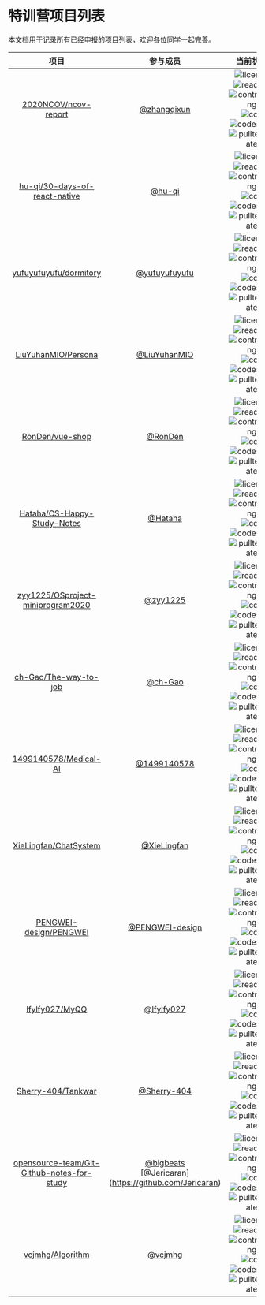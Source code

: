 # 特训营项目列表

本文档用于记录所有已经申报的项目列表，欢迎各位同学一起完善。

| 项目 | 参与成员 | 当前状态 |
|:---:|:---:|:---:|
| [2020NCOV/ncov-report](https://github.com/2020NCOV/ncov-report) | [@zhangqixun](https://github.com/zhangqixun) | ![license](http://github.zhangqx.com/file-checker/github/2020NCOV/ncov-report?path=LICENSE) ![readme](http://github.zhangqx.com/file-checker/github/2020NCOV/ncov-report?path=README.md) ![contributing](http://github.zhangqx.com/file-checker/github/2020NCOV/ncov-report?path=CONTRIBUTING.md) ![coc](http://github.zhangqx.com/file-checker/github/2020NCOV/ncov-report?path=CODE_OF_CONDUCT.md) ![codestyle](http://github.zhangqx.com/file-checker/github/2020NCOV/ncov-report?path=CODE_STYLE.md) ![pulltemplate](http://github.zhangqx.com/file-checker/github/2020NCOV/ncov-report?path=.github/PULL_REQUEST_TEMPLATE.md) |
| [hu-qi/30-days-of-react-native](https://github.com/hu-qi/30-days-of-react-native) | [@hu-qi](https://github.com/hu-qi) | ![license](http://github.zhangqx.com/file-checker/github/hu-qi/30-days-of-react-native?path=LICENSE) ![readme](http://github.zhangqx.com/file-checker/github/hu-qi/30-days-of-react-native?path=README.md) ![contributing](http://github.zhangqx.com/file-checker/github/hu-qi/30-days-of-react-native?path=CONTRIBUTING.md) ![coc](http://github.zhangqx.com/file-checker/github/hu-qi/30-days-of-react-native?path=CODE_OF_CONDUCT.md) ![codestyle](http://github.zhangqx.com/file-checker/github/hu-qi/30-days-of-react-native?path=CODE_STYLE.md) ![pulltemplate](http://github.zhangqx.com/file-checker/github/hu-qi/30-days-of-react-native?path=.github/PULL_REQUEST_TEMPLATE.md) |
| [yufuyufuyufu/dormitory](https://github.com/yufuyufuyufu/dormitory) | [@yufuyufuyufu](https://github.com/yufuyufuyufu) | ![license](http://github.zhangqx.com/file-checker/github/yufuyufuyufu/dormitory?path=LICENSE) ![readme](http://github.zhangqx.com/file-checker/github/yufuyufuyufu/dormitory?path=README.md) ![contributing](http://github.zhangqx.com/file-checker/github/yufuyufuyufu/dormitory?path=CONTRIBUTING.md) ![coc](http://github.zhangqx.com/file-checker/github/yufuyufuyufu/dormitory?path=CODE_OF_CONDUCT.md) ![codestyle](http://github.zhangqx.com/file-checker/github/yufuyufuyufu/dormitory?path=CODE_STYLE.md) ![pulltemplate](http://github.zhangqx.com/file-checker/github/yufuyufuyufu/dormitory?path=.github/PULL_REQUEST_TEMPLATE.md) |
| [LiuYuhanMIO/Persona](https://github.com/LiuYuhanMIO/Persona) | [@LiuYuhanMIO](https://github.com/LiuYuhanMIO) | ![license](http://github.zhangqx.com/file-checker/github/LiuYuhanMIO/Persona?path=LICENSE) ![readme](http://github.zhangqx.com/file-checker/github/LiuYuhanMIO/Persona?path=README.md) ![contributing](http://github.zhangqx.com/file-checker/github/LiuYuhanMIO/Persona?path=CONTRIBUTING.md) ![coc](http://github.zhangqx.com/file-checker/github/LiuYuhanMIO/Persona?path=CODE_OF_CONDUCT.md) ![codestyle](http://github.zhangqx.com/file-checker/github/LiuYuhanMIO/Persona?path=CODE_STYLE.md) ![pulltemplate](http://github.zhangqx.com/file-checker/github/LiuYuhanMIO/Persona?path=.github/PULL_REQUEST_TEMPLATE.md) |
| [RonDen/vue-shop](https://github.com/RonDen/vue-shop) | [@RonDen](https://github.com/RonDen) | ![license](http://github.zhangqx.com/file-checker/github/RonDen/vue-shop?path=LICENSE) ![readme](http://github.zhangqx.com/file-checker/github/RonDen/vue-shop?path=README.md) ![contributing](http://github.zhangqx.com/file-checker/github/RonDen/vue-shop?path=CONTRIBUTING.md) ![coc](http://github.zhangqx.com/file-checker/github/RonDen/vue-shop?path=CODE_OF_CONDUCT.md) ![codestyle](http://github.zhangqx.com/file-checker/github/RonDen/vue-shop?path=CODE_STYLE.md) ![pulltemplate](http://github.zhangqx.com/file-checker/github/RonDen/vue-shop?path=.github/PULL_REQUEST_TEMPLATE.md) |
| [Hataha/CS-Happy-Study-Notes](https://github.com/Hataha/CS-Happy-Study-Notes) | [@Hataha](https://github.com/Hataha) | ![license](http://github.zhangqx.com/file-checker/github/Hataha/CS-Happy-Study-Notes?path=LICENSE) ![readme](http://github.zhangqx.com/file-checker/github/Hataha/CS-Happy-Study-Notes?path=README.md) ![contributing](http://github.zhangqx.com/file-checker/github/Hataha/CS-Happy-Study-Notes?path=CONTRIBUTING.md) ![coc](http://github.zhangqx.com/file-checker/github/Hataha/CS-Happy-Study-Notes?path=CODE_OF_CONDUCT.md) ![codestyle](http://github.zhangqx.com/file-checker/github/Hataha/CS-Happy-Study-Notes?path=CODE_STYLE.md) ![pulltemplate](http://github.zhangqx.com/file-checker/github/Hataha/CS-Happy-Study-Notes?path=.github/PULL_REQUEST_TEMPLATE.md) |
| [zyy1225/OSproject-miniprogram2020](https://github.com/zyy1225/OSproject-miniprogram2020) | [@zyy1225](https://github.com/zyy1225) | ![license](http://github.zhangqx.com/file-checker/github/zyy1225/OSproject-miniprogram2020?path=LICENSE) ![readme](http://github.zhangqx.com/file-checker/github/zyy1225/OSproject-miniprogram2020?path=README.md) ![contributing](http://github.zhangqx.com/file-checker/github/zyy1225/OSproject-miniprogram2020?path=CONTRIBUTING.md) ![coc](http://github.zhangqx.com/file-checker/github/zyy1225/OSproject-miniprogram2020?path=CODE_OF_CONDUCT.md) ![codestyle](http://github.zhangqx.com/file-checker/github/zyy1225/OSproject-miniprogram2020?path=CODE_STYLE.md) ![pulltemplate](http://github.zhangqx.com/file-checker/github/zyy1225/OSproject-miniprogram2020?path=.github/PULL_REQUEST_TEMPLATE.md) |
| [ch-Gao/The-way-to-job](https://github.com/ch-Gao/The-way-to-job) | [@ch-Gao](https://github.com/ch-Gao) | ![license](http://github.zhangqx.com/file-checker/github/ch-Gao/The-way-to-job?path=LICENSE) ![readme](http://github.zhangqx.com/file-checker/github/ch-Gao/The-way-to-job?path=README.md) ![contributing](http://github.zhangqx.com/file-checker/github/ch-Gao/The-way-to-job?path=CONTRIBUTING.md) ![coc](http://github.zhangqx.com/file-checker/github/ch-Gao/The-way-to-job?path=CODE_OF_CONDUCT.md) ![codestyle](http://github.zhangqx.com/file-checker/github/ch-Gao/The-way-to-job?path=CODE_STYLE.md) ![pulltemplate](http://github.zhangqx.com/file-checker/github/ch-Gao/The-way-to-job?path=.github/PULL_REQUEST_TEMPLATE.md) |
| [1499140578/Medical-AI](https://github.com/1499140578/Medical-AI) | [@1499140578](https://github.com/1499140578) | ![license](http://github.zhangqx.com/file-checker/github/1499140578/Medical-AI?path=LICENSE) ![readme](http://github.zhangqx.com/file-checker/github/1499140578/Medical-AI?path=README.md) ![contributing](http://github.zhangqx.com/file-checker/github/1499140578/Medical-AI?path=CONTRIBUTING.md) ![coc](http://github.zhangqx.com/file-checker/github/1499140578/Medical-AI?path=CODE_OF_CONDUCT.md) ![codestyle](http://github.zhangqx.com/file-checker/github/1499140578/Medical-AI?path=CODE_STYLE.md) ![pulltemplate](http://github.zhangqx.com/file-checker/github/1499140578/Medical-AI?path=.github/PULL_REQUEST_TEMPLATE.md) |
| [XieLingfan/ChatSystem](https://github.com/XieLingfan/ChatSystem) | [@XieLingfan](https://github.com/XieLingfan) | ![license](http://github.zhangqx.com/file-checker/github/XieLingfan/ChatSystem?path=LICENSE) ![readme](http://github.zhangqx.com/file-checker/github/XieLingfan/ChatSystem?path=README.md) ![contributing](http://github.zhangqx.com/file-checker/github/XieLingfan/ChatSystem?path=CONTRIBUTING.md) ![coc](http://github.zhangqx.com/file-checker/github/XieLingfan/ChatSystem?path=CODE_OF_CONDUCT.md) ![codestyle](http://github.zhangqx.com/file-checker/github/XieLingfan/ChatSystem?path=CODE_STYLE.md) ![pulltemplate](http://github.zhangqx.com/file-checker/github/XieLingfan/ChatSystem?path=.github/PULL_REQUEST_TEMPLATE.md) |
| [PENGWEI-design/PENGWEI](https://github.com/PENGWEI-design/PENGWEI) | [@PENGWEI-design](https://github.com/PENGWEI-design) | ![license](http://github.zhangqx.com/file-checker/github/PENGWEI-design/PENGWEI?path=LICENSE) ![readme](http://github.zhangqx.com/file-checker/github/PENGWEI-design/PENGWEI?path=README.md) ![contributing](http://github.zhangqx.com/file-checker/github/PENGWEI-design/PENGWEI?path=CONTRIBUTING.md) ![coc](http://github.zhangqx.com/file-checker/github/PENGWEI-design/PENGWEI?path=CODE_OF_CONDUCT.md) ![codestyle](http://github.zhangqx.com/file-checker/github/PENGWEI-design/PENGWEI?path=CODE_STYLE.md) ![pulltemplate](http://github.zhangqx.com/file-checker/github/PENGWEI-design/PENGWEI?path=.github/PULL_REQUEST_TEMPLATE.md) |
| [lfylfy027/MyQQ](https://github.com/lfylfy027/MyQQ) | [@lfylfy027](https://github.com/lfylfy027) | ![license](http://github.zhangqx.com/file-checker/github/lfylfy027/MyQQ?path=LICENSE) ![readme](http://github.zhangqx.com/file-checker/github/lfylfy027/MyQQ?path=README.md) ![contributing](http://github.zhangqx.com/file-checker/github/lfylfy027/MyQQ?path=CONTRIBUTING.md) ![coc](http://github.zhangqx.com/file-checker/github/lfylfy027/MyQQ?path=CODE_OF_CONDUCT.md) ![codestyle](http://github.zhangqx.com/file-checker/github/lfylfy027/MyQQ?path=CODE_STYLE.md) ![pulltemplate](http://github.zhangqx.com/file-checker/github/lfylfy027/MyQQ?path=.github/PULL_REQUEST_TEMPLATE.md) |
| [Sherry-404/Tankwar](https://github.com/Sherry-404/Tankwar) | [@Sherry-404](https://github.com/Sherry-404) | ![license](http://github.zhangqx.com/file-checker/github/Sherry-404/Tankwar?path=LICENSE) ![readme](http://github.zhangqx.com/file-checker/github/Sherry-404/Tankwar?path=README.md) ![contributing](http://github.zhangqx.com/file-checker/github/Sherry-404/Tankwar?path=CONTRIBUTING.md) ![coc](http://github.zhangqx.com/file-checker/github/Sherry-404/Tankwar?path=CODE_OF_CONDUCT.md) ![codestyle](http://github.zhangqx.com/file-checker/github/Sherry-404/Tankwar?path=CODE_STYLE.md) ![pulltemplate](http://github.zhangqx.com/file-checker/github/Sherry-404/Tankwar?path=.github/PULL_REQUEST_TEMPLATE.md) |
| [opensource-team/Git-Github-notes-for-study](https://github.com/opensource-team/Git-Github-notes-for-study) |[@bigbeats](https://github.com/bigbeats) <br/>[@Jericaran] (https://github.com/Jericaran)| ![license](http://github.zhangqx.com/file-checker/github/opensource-team/Git-Github-notes-for-study?path=LICENSE) ![readme](http://github.zhangqx.com/file-checker/github/opensource-team/Git-Github-notes-for-study?path=README.md) ![contributing](http://github.zhangqx.com/file-checker/github/opensource-team/Git-Github-notes-for-study?path=CONTRIBUTING.md) ![coc](http://github.zhangqx.com/file-checker/github/opensource-team/Git-Github-notes-for-study?path=CODE_OF_CONDUCT.md) ![codestyle](http://github.zhangqx.com/file-checker/github/opensource-team/Git-Github-notes-for-study?path=CODE_STYLE.md) ![pulltemplate](http://github.zhangqx.com/file-checker/github/opensource-team/Git-Github-notes-for-study?path=.github/PULL_REQUEST_TEMPLATE.md) |
| [vcjmhg/Algorithm](https://github.com/vcjmhg/Algorithm) | [@vcjmhg](https://github.com/vcjmhg) | ![license](http://github.zhangqx.com/file-checker/github/vcjmhg/Algorithm?path=LICENSE) ![readme](http://github.zhangqx.com/file-checker/github/vcjmhg/Algorithm?path=README.md) ![contributing](http://github.zhangqx.com/file-checker/github/vcjmhg/Algorithm?path=CONTRIBUTING.md) ![coc](http://github.zhangqx.com/file-checker/github/vcjmhg/Algorithm?path=CODE_OF_CONDUCT.md) ![codestyle](http://github.zhangqx.com/file-checker/github/vcjmhg/Algorithm?path=CODE_STYLE.md) ![pulltemplate](http://github.zhangqx.com/file-checker/github/vcjmhg/Algorithm?path=.github/PULL_REQUEST_TEMPLATE.md) |
